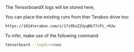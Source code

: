 The TensorboardX logs will be stored here,

You can place the existing runs from ther Terabox drive too:


```bash
https://1024terabox.com/s/17s9DsZ2UyqNk77cPi_rHJw
```

To infer, make use of the following command

```bash
tensorboard --logdir=runs
```